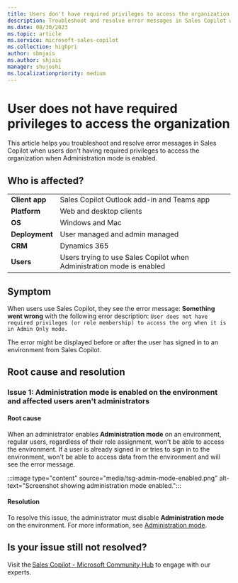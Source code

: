 ```yaml
---
title: Users don't have required privileges to access the organization
description: Troubleshoot and resolve error messages in Sales Copilot when users don't have required privileges to access the organization when Administration mode is enabled.
ms.date: 08/30/2023
ms.topic: article
ms.service: microsoft-sales-copilot
ms.collection: highpri
author: sbmjais
ms.author: shjais
manager: shujoshi
ms.localizationpriority: medium
---
```


# User does not have required privileges to access the organization

This article helps you troubleshoot and resolve error messages in Sales Copilot when users don't having required privileges to access the organization when Administration mode is enabled.

## Who is affected?

|  |  |
|---------|---------|
|**Client app**     |  Sales Copilot Outlook add-in and Teams app    |
|**Platform**     | Web and desktop clients         |
|**OS**     | Windows and Mac         |
|**Deployment**     | User managed and admin managed       |
|**CRM**     | Dynamics 365      |
|**Users**     | Users trying to use Sales Copilot when Administration mode is enabled |

## Symptom

When users use Sales Copilot, they see the error message: **Something went wrong** with the following error description: `User does not have required privileges (or role membership) to access the org when it is in Admin Only mode.`

The error might be displayed before or after the user has signed in to an environment from Sales Copilot.

## Root cause and resolution

### Issue 1: Administration mode is enabled on the environment and affected users aren't administrators

#### Root cause

When an administrator enables **Administration mode** on an environment, regular users, regardless of their role assignment, won't be able to access the environment. If a user is already signed in or tries to sign in to the environment, won't be able to access data from the environment and will see the error message.

:::image type="content" source="media/tsg-admin-mode-enabled.png" alt-text="Screenshot showing administration mode enabled.":::

#### Resolution

To resolve this issue, the administrator must disable **Administration mode** on the environment. For more information, see [Administration mode](/power-platform/admin/admin-mode).

## Is your issue still not resolved?

Visit the [Sales Copilot - Microsoft Community Hub](https://techcommunity.microsoft.com/t5/viva-sales/bd-p/VivaSales) to engage with our experts.
